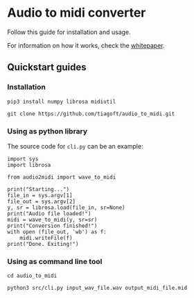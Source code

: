 # Audio to midi converter

Follow this guide for installation and usage.

For information on how it works, check the [whitepaper](monophonic_audio_to_midi.md).

## Quickstart guides

### Installation
`pip3 install numpy librosa midiutil`

`git clone https://github.com/tiagoft/audio_to_midi.git`

### Using as python library

The source code for `cli.py` can be an example:

    import sys
    import librosa

    from audio2midi import wave_to_midi

    print("Starting...")
    file_in = sys.argv[1]
    file_out = sys.argv[2]
    y, sr = librosa.load(file_in, sr=None)
    print("Audio file loaded!")
    midi = wave_to_midi(y, sr=sr)
    print("Conversion finished!")
    with open (file_out, 'wb') as f:
        midi.writeFile(f)
    print("Done. Exiting!")


### Using as command line tool

`cd audio_to_midi`

`python3 src/cli.py input_wav_file.wav output_midi_file.mid`





